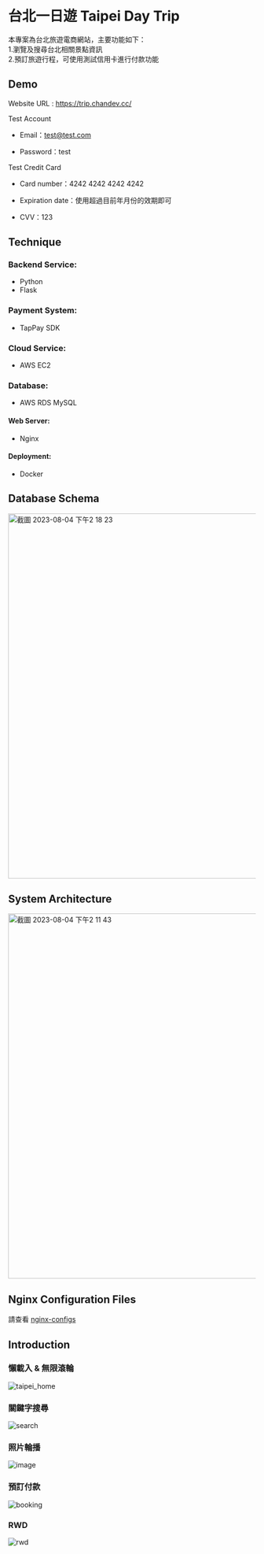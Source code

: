 # 台北一日遊 Taipei Day Trip

本專案為台北旅遊電商網站，主要功能如下： <br>1.瀏覽及搜尋台北相關景點資訊
<br>2.預訂旅遊行程，可使用測試信用卡進行付款功能

## Demo

Website URL : https://trip.chandev.cc/

Test Account

- Email：test@test.com

- Password：test

Test Credit Card

- Card number：4242 4242 4242 4242

- Expiration date：使用超過目前年月份的效期即可

- CVV：123

## Technique

### Backend Service:

- Python
- Flask

### Payment System:

- TapPay SDK

### Cloud Service:

- AWS EC2

### Database:

- AWS RDS MySQL

#### Web Server:

- Nginx

#### Deployment:

- Docker

## Database Schema

<img width="742" alt="截圖 2023-08-04 下午2 18 23" src="https://github.com/chan0216/taipei-day-trip-website/assets/94737861/7a0c4866-13b1-4204-9a47-d74a631c2045">

## System Architecture

<img width="742" alt="截圖 2023-08-04 下午2 11 43" src="https://github.com/chan0216/taipei-day-trip-website/assets/94737861/43dd4c78-01a7-4456-82af-328097f980ca">

## Nginx Configuration Files

請查看 [nginx-configs](https://github.com/chan0216/nginx-configs)

## Introduction

### 懶載入 & 無限滾輪

![taipei_home](https://github.com/chan0216/taipei-day-trip-website/assets/94737861/9d918aa7-4c0e-419a-9807-09c04b75e8ae)

### 關鍵字搜尋

![search](https://github.com/chan0216/taipei-day-trip-website/assets/94737861/b6c6df63-b816-45f6-8934-05a98c482a04)

### 照片輪播

![image](https://github.com/chan0216/taipei-day-trip-website/assets/94737861/d9b81dbc-3b8a-4548-b1b8-5a80d4fee3bd)

### 預訂付款

![booking](https://github.com/chan0216/taipei-day-trip-website/assets/94737861/c1308821-ab9e-491a-a3a9-5ff97fb4cde9)

### RWD

![rwd](https://github.com/chan0216/taipei-day-trip-website/assets/94737861/9697cf28-37c9-472c-bdb7-1208fc4b193f)
